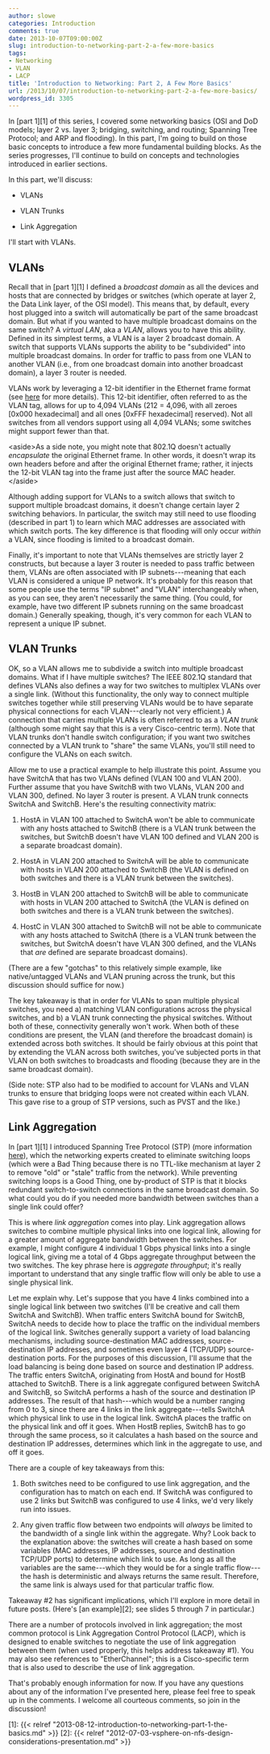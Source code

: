 ```yaml
---
author: slowe
categories: Introduction
comments: true
date: 2013-10-07T09:00:00Z
slug: introduction-to-networking-part-2-a-few-more-basics
tags:
- Networking
- VLAN
- LACP
title: 'Introduction to Networking: Part 2, A Few More Basics'
url: /2013/10/07/introduction-to-networking-part-2-a-few-more-basics/
wordpress_id: 3305
---
```


In [part 1][1] of this series, I covered some networking basics (OSI and DoD models; layer 2 vs. layer 3; bridging, switching, and routing; Spanning Tree Protocol; and ARP and flooding). In this part, I'm going to build on those basic concepts to introduce a few more fundamental building blocks. As the series progresses, I'll continue to build on concepts and technologies introduced in earlier sections.

In this part, we'll discuss:

* VLANs

* VLAN Trunks

* Link Aggregation

I'll start with VLANs.

## VLANs

Recall that in [part 1][1] I defined a _broadcast domain_ as all the devices and hosts that are connected by bridges or switches (which operate at layer 2, the Data Link layer, of the OSI model). This means that, by default, every host plugged into a switch will automatically be part of the same broadcast domain. But what if you wanted to have multiple broadcast domains on the same switch? A _virtual LAN_, aka a _VLAN_, allows you to have this ability. Defined in its simplest terms, a VLAN is a layer 2 broadcast domain. A switch that supports VLANs supports the ability to be "subdivided" into multiple broadcast domains. In order for traffic to pass from one VLAN to another VLAN (i.e., from one broadcast domain into another broadcast domain), a layer 3 router is needed.

VLANs work by leveraging a 12-bit identifier in the Ethernet frame format (see [here](https://en.wikipedia.org/wiki/IEEE_802.1Q) for more details). This 12-bit identifier, often referred to as the VLAN tag, allows for up to 4,094 VLANs (212 = 4,096, with all zeroes [0x000 hexadecimal] and all ones [0xFFF hexadecimal] reserved). Not all switches from all vendors support using all 4,094 VLANs; some switches might support fewer than that.

&lt;aside&gt;As a side note, you might note that 802.1Q doesn't actually _encapsulate_ the original Ethernet frame. In other words, it doesn't wrap its own headers before and after the original Ethernet frame; rather, it injects the 12-bit VLAN tag into the frame just after the source MAC header.&lt;/aside&gt;

Although adding support for VLANs to a switch allows that switch to support multiple broadcast domains, it doesn't change certain layer 2 switching behaviors. In particular, the switch may still need to use flooding (described in part 1) to learn which MAC addresses are associated with which switch ports. The key difference is that flooding will only occur _within_ a VLAN, since flooding is limited to a broadcast domain.

Finally, it's important to note that VLANs themselves are strictly layer 2 constructs, but because a layer 3 router is needed to pass traffic between them, VLANs are often associated with IP subnets---meaning that each VLAN is considered a unique IP network. It's probably for this reason that some people use the terms "IP subnet" and "VLAN" interchangeably when, as you can see, they aren't necessarily the same thing. (You could, for example, have two different IP subnets running on the same broadcast domain.) Generally speaking, though, it's very common for each VLAN to represent a unique IP subnet.

## VLAN Trunks

OK, so a VLAN allows me to subdivide a switch into multiple broadcast domains. What if I have multiple switches? The IEEE 802.1Q standard that defines VLANs also defines a way for two switches to multiplex VLANs over a single link. (Without this functionality, the only way to connect multiple switches together while still preserving VLANs would be to have separate physical connections for each VLAN---clearly not very efficient.) A connection that carries multiple VLANs is often referred to as a _VLAN trunk_ (although some might say that this is a very Cisco-centric term). Note that VLAN trunks don't handle switch configuration; if you want two switches connected by a VLAN trunk to "share" the same VLANs, you'll still need to configure the VLANs on each switch.

Allow me to use a practical example to help illustrate this point. Assume you have SwitchA that has two VLANs defined (VLAN 100 and VLAN 200). Further assume that you have SwitchB with two VLANs, VLAN 200 and VLAN 300, defined. No layer 3 router is present. A VLAN trunk connects SwitchA and SwitchB. Here's the resulting connectivity matrix:

1. HostA in VLAN 100 attached to SwitchA won't be able to communicate with any hosts attached to SwitchB (there is a VLAN trunk between the switches, but SwitchB doesn't have VLAN 100 defined and VLAN 200 is a separate broadcast domain).

2. HostA in VLAN 200 attached to SwitchA will be able to communicate with hosts in VLAN 200 attached to SwitchB (the VLAN is defined on both switches and there is a VLAN trunk between the switches).

3. HostB in VLAN 200 attached to SwitchB will be able to communicate with hosts in VLAN 200 attached to SwitchA (the VLAN is defined on both switches and there is a VLAN trunk between the switches).

4. HostC in VLAN 300 attached to SwitchB will not be able to communicate with any hosts attached to SwitchA (there is a VLAN trunk between the switches, but SwitchA doesn't have VLAN 300 defined, and the VLANs that _are_ defined are separate broadcast domains).

(There are a few "gotchas" to this relatively simple example, like native/untagged VLANs and VLAN pruning across the trunk, but this discussion should suffice for now.)

The key takeaway is that in order for VLANs to span multiple physical switches, you need a) matching VLAN configurations across the physical switches, and b) a VLAN trunk connecting the physical switches. Without both of these, connectivity generally won't work. When both of these conditions are present, the VLAN (and therefore the broadcast domain) is extended across both switches. It should be fairly obvious at this point that by extending the VLAN across both switches, you've subjected ports in that VLAN on both switches to broadcasts and flooding (because they are in the same broadcast domain).

(Side note: STP also had to be modified to account for VLANs and VLAN trunks to ensure that bridging loops were not created within each VLAN. This gave rise to a group of STP versions, such as PVST and the like.)

## Link Aggregation

In [part 1][1] I introduced Spanning Tree Protocol (STP) (more information [here](https://en.wikipedia.org/wiki/Spanning_Tree_Protocol)), which the networking experts created to eliminate switching loops (which were a Bad Thing because there is no TTL-like mechanism at layer 2 to remove "old" or "stale" traffic from the network). While preventing switching loops is a Good Thing, one by-product of STP is that it blocks redundant switch-to-switch connections in the same broadcast domain. So what could you do if you needed more bandwidth between switches than a single link could offer?

This is where _link aggregation_ comes into play. Link aggregation allows switches to combine multiple physical links into one logical link, allowing for a greater amount of aggregate bandwidth between the switches. For example, I might configure 4 individual 1 Gbps physical links into a single logical link, giving me a total of 4 Gbps aggregate throughput between the two switches. The key phrase here is _aggregate throughput_; it's really important to understand that any single traffic flow will only be able to use a single physical link.

Let me explain why. Let's suppose that you have 4 links combined into a single logical link between two switches (I'll be creative and call them SwitchA and SwitchB). When traffic enters SwitchA bound for SwitchB, SwitchA needs to decide how to place the traffic on the individual members of the logical link. Switches generally support a variety of load balancing mechanisms, including source-destination MAC addresses, source-destination IP addresses, and sometimes even layer 4 (TCP/UDP) source-destination ports. For the purposes of this discussion, I'll assume that the load balancing is being done based on source and destination IP address. The traffic enters SwitchA, originating from HostA and bound for HostB attached to SwitchB. There is a link aggregate configured between SwitchA and SwitchB, so SwitchA performs a hash of the source and destination IP addresses. The result of that hash---which would be a number ranging from 0 to 3, since there are 4 links in the link aggregate---tells SwitchA which physical link to use in the logical link. SwitchA places the traffic on the physical link and off it goes. When HostB replies, SwitchB has to go through the same process, so it calculates a hash based on the source and destination IP addresses, determines which link in the aggregate to use, and off it goes.

There are a couple of key takeaways from this:

1. Both switches need to be configured to use link aggregation, and the configuration has to match on each end. If SwitchA was configured to use 2 links but SwitchB was configured to use 4 links, we'd very likely run into issues.

2. Any given traffic flow between two endpoints will _always_ be limited to the bandwidth of a single link within the aggregate. Why? Look back to the explanation above: the switches will create a hash based on some variables (MAC addresses, IP addresses, source and destination TCP/UDP ports) to determine which link to use. As long as all the variables are the same---which they would be for a single traffic flow---the hash is deterministic and always returns the same result. Therefore, the same link is always used for that particular traffic flow.

Takeaway #2 has significant implications, which I'll explore in more detail in future posts. (Here's [an example][2]; see slides 5 through 7 in particular.)

There are a number of protocols involved in link aggregation; the most common protocol is Link Aggregation Control Protocol (LACP), which is designed to enable switches to negotiate the use of link aggregation between them (when used properly, this helps address takeaway #1). You may also see references to "EtherChannel"; this is a Cisco-specific term that is also used to describe the use of link aggregation.

That's probably enough information for now. If you have any questions about any of the information I've presented here, please feel free to speak up in the comments. I welcome all courteous comments, so join in the discussion!

[1]: {{< relref "2013-08-12-introduction-to-networking-part-1-the-basics.md" >}}
[2]: {{< relref "2012-07-03-vsphere-on-nfs-design-considerations-presentation.md" >}}
